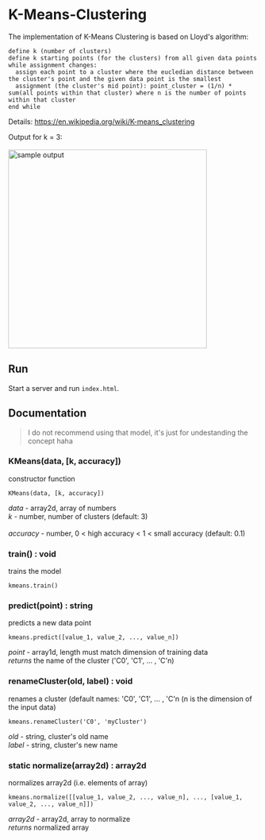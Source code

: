 # K-Means-Clustering

The implementation of K-Means Clustering is based on Lloyd's algorithm:

```
define k (number of clusters)
define k starting points (for the clusters) from all given data points
while assignment changes:
  assign each point to a cluster where the eucledian distance between the cluster's point and the given data point is the smallest
  assignment (the cluster's mid point): point_cluster = (1/n) * sum(all points within that cluster) where n is the number of points within that cluster
end while
```

Details: https://en.wikipedia.org/wiki/K-means_clustering

Output for k = 3: <br><br>
<img src="https://github.com/moritzmitterdorfer/K-Means-Clustering/blob/master/img.png" width="400" alt="sample output">
<br>

## Run
Start a server and run `index.html`.

## Documentation
> I do not recommend using that model, it's just for undestanding the concept haha

### KMeans(data, [k, accuracy])
constructor function
```
KMeans(data, [k, accuracy])
```
*data* - array2d, array of numbers <br>
*k* - number, number of clusters (default: 3) <br> <br>
*accuracy* - number, 0 < high accuracy < 1 < small accuracy (default: 0.1)

### train() : void
trains the model
```
kmeans.train()
```

### predict(point) : string
predicts a new data point
```
kmeans.predict([value_1, value_2, ..., value_n]) 
```
*point* - array1d, length must match dimension of training data <br>
*returns* the name of the cluster ('C0', 'C1', ... , 'C'n) 

### renameCluster(old, label) : void
renames a cluster (default names: 'C0', 'C1', ... , 'C'n (n is the dimension of the input data)
```
kmeans.renameCluster('C0', 'myCluster')
```
*old* - string, cluster's old name <br>
*label* - string, cluster's new name

### static normalize(array2d) : array2d 
normalizes array2d (i.e. elements of array)
```
kmeans.normalize([[value_1, value_2, ..., value_n], ..., [value_1, value_2, ..., value_n]])
```
*array2d* - array2d, array to normalize <br>
*returns* normalized array
